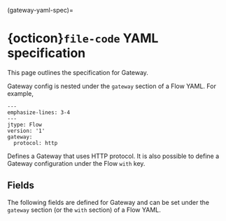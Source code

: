 (gateway-yaml-spec)=
# {octicon}`file-code` YAML specification

This page outlines the specification for Gateway.

Gateway config is nested under the `gateway` section of a Flow YAML. For example,

```{code-block} yaml
---
emphasize-lines: 3-4
---
jtype: Flow
version: '1'
gateway:
  protocol: http
```

Defines a Gateway that uses HTTP protocol.
It is also possible to define a Gateway configuration under the Flow `with` key.
## Fields

The following fields are defined for Gateway and can be set under the `gateway` section (or the `with` section) of a Flow YAML.

```{include} ../flow/gateway-args.md
```
